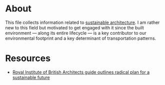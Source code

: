 # About

This file collects information related to [sustainable architecture](https://en.wikipedia.org/wiki/Sustainable_architecture). I am rather new to this field but motivated to get engaged with it since the built environment &mdash; along its entire lifecycle &mdash; is a key contributor to our environmental footprint and a key determinant of transportation patterns.

# Resources

- [Royal Institute of British Architects guide outlines radical plan for a sustainable future](https://www.treehugger.com/green-architecture/riba-guide-outlines-radical-plan-sustainable-future.html)
